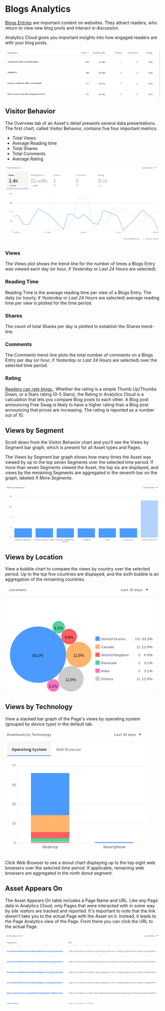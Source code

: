 # Blogs Analytics [](id=blogs-analytics)

[Blogs Entries](/discover/portal/-/knowledge_base/7-1/blogs) 
are important content on websites. They attract readers, who return to view new
blog posts and interact in discussion.

Analytics Cloud gives you important insights into how engaged readers are with
your blog posts.

![Figure 1: By default, Blogs are listed in descending order of Views.](../../images/assets-blogs.png)

## Visitor Behavior [](id=visitor-behavior)

The Overview tab of an Asset's detail presents several data presentations. The
first chart, called Visitor Behavior, contains five four important metrics:

- Total Views
- Average Reading time
- Total Shares
- Total Comments
- Average Rating

![Figure 2: The Visitors Behavior chart contains important trend lines.](../../images/assets-blogs-vb.png)

### Views [](id=views)

The Views plot shows the trend-line for the number of times a Blogs Entry was
viewed each day (or hour, if *Yesterday* or *Last 24 Hours* are selected).

### Reading Time [](id=reading-time)

Reading Time is the average reading time per view of a Blogs Entry. The daily
(or hourly, if *Yesterday* or *Last 24 Hours* are selected) average reading time
per view is plotted for the time period.

### Shares [](id=shares)

The count of total Shares per day is plotted to establish the Shares trend-line.

### Comments [](id=comments)

The Comments trend-line plots the total number of comments on a Blogs Entry per
day (or hour, if *Yesterday* or *Last 24 Hours* are selected) over the selected
time period.

### Rating [](id=rating)

[Readers can rate blogs.](/discover/portal/-/knowledge_base/7-1/displaying-blogs). 
Whether the rating is a simple Thumb Up/Thumbs Down, or a Stars rating (0-5
Stars), the Rating in Analytics Cloud is a calculation that lets you compare Blog
posts to each other. A Blog post announcing Free Swag is likely to have a higher
rating than a Blog post announcing that prices are increasing. The rating is
reported as a number out of 10.
<!-- todo: get more detail from the devs -->

## Views by Segment [](id=views-by-segment)

Scroll down from the Visitor Behavior chart and you'll see the Views by Segment
bar graph, which is present for all Asset types and Pages.

The Views by Segment bar graph shows how many times the Asset was viewed by up
to the top seven Segments over the selected time period. If more than seven
Segments viewed the Asset, the top six are displayed, and views by the remaining
Segments are aggregated in the seventh bar on the graph, labeled _X More
Segments_.

![Figure 3: Which Segments are looking at the Asset most frequently?](../../images/assets-vbs.png)

## Views by Location [](id=views-by-location)

View a bubble chart to compare the views by country over the selected period. Up
to the top five countries are displayed, and the sixth bubble is an aggregation
of the remaining countries.

![Figure 4: Which location interacts with the Asset most frequently?](../../images/assets-interaction-location.png)

## Views by Technology [](id=views-by-technology)

View a stacked bar graph of the Page's views by operating system (grouped by
device type) in the default tab.

![Figure 5: What technologies are used to interact with the Asset?](../../images/assets-dm-dbt.png)

Click *Web Browser* to see a donut chart displaying up to the top eight web
browsers over the selected time period. If applicable, remaining web browsers
are aggregated in the ninth donut segment.

## Asset Appears On [](id=asset-appears-on)

The Asset Appears On table includes a Page Name and URL. Like any Page data in
Analytics Cloud, only Pages that were interacted with in some way by site
visitors are tracked and reported.  It's important to note that the link
doesn't take you to the actual Page with the Asset on it. Instead, it leads to
the Page Analytics view of the Page. From there you can click the URL to the
actual Page.

![Figure 6: What Pages does the Asset appear on?](../../images/assets-appears-on.png)
